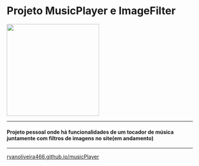 # Projeto MusicPlayer e ImageFilter

<img src="https://cdn-icons-png.flaticon.com/512/295/295129.png"  width=250>

---

#### Projeto pessoal onde há funcionalidades de um tocador de música juntamente com filtros de imagens no site(em andamento)

---

 



[ryanoliveira466.github.io/musicPlayer](https://ryanoliveira466.github.io/musicPlayer/)
